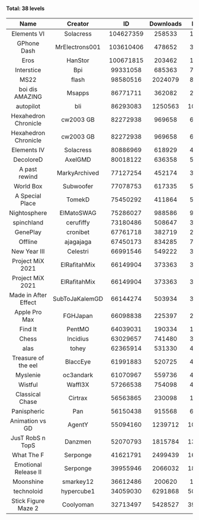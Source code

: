 #### Total: 38 levels

| Name | Creator | ID | Downloads | Likes |
|:---:|:---:|:---:|:---:|:---:|
| Elements VI | Solacress | 104627359 | 258533 | 17051
| GPhone Dash | MrElectrons001 | 103610406 | 478652 | 30731
| Eros | HanStor | 100671815 | 203462 | 16415
| Interstice | Bpi | 99331058 | 685363 | 71646
| MS22 | flash | 98580516 | 2024079 | 86454
| boi dis AMAZING | Msapps | 86771711 | 362082 | 25262
| autopilot | bli | 86293083 | 1250563 | 108413
| Hexahedron Chronicle | cw2003 GB | 82272938 | 969658 | 66750
| Hexahedron Chronicle | cw2003 GB | 82272938 | 969658 | 66750
| Elements IV | Solacress | 80886969 | 618929 | 43170
| DecoloreD | AxelGMD | 80018122 | 636358 | 53481
| A past rewind | MarkyArchived | 77127254 | 452174 | 30104
| World Box | Subwoofer | 77078753 | 617335 | 56974
| A Special Place | TomekD | 75450292 | 411864 | 59266
| Nightosphere | ElMatoSWAG | 75286027 | 988586 | 94487
| spinchland | cerufiffy | 73180486 | 508647 | 38598
| GenePlay | cronibet | 67761718 | 382719 | 24507
| Offline | ajagajaga | 67450173 | 834285 | 78887
| New Year III | Celestri | 66991546 | 549222 | 35807
| Project MiX 2021 | ElRafitahMix | 66149904 | 373363 | 30736
| Project MiX 2021 | ElRafitahMix | 66149904 | 373363 | 30736
| Made in After Effect | SubToJaKalemGD | 66144274 | 503934 | 30011
| Apple Pro Max | FGHJapan | 66098838 | 225397 | 21272
| Find It | PentMO | 64039031 | 190334 | 13473
| Chess | Incidius | 63029657 | 741480 | 32341
| alas | tohey | 62365914 | 531330 | 44825
| Treasure of the eel | BlaccEye | 61991883 | 520725 | 49284
| Myslenie | oc3andark | 61070967 | 559736 | 41909
| Wistful | Waffl3X | 57266538 | 754098 | 43020
| Classical Chase | Cirtrax | 56563865 | 230098 | 15571
| Panispheric | Pan | 56150438 | 915568 | 67436
| Animation vs GD | AgentY | 55094160 | 1239712 | 105562
| JusT RobS n TopS | Danzmen | 52070793 | 1815784 | 134058
| What The F | Serponge | 41621791 | 2499439 | 163876
| Emotional Release II | Serponge | 39955946 | 2066032 | 183086
| Moonshine | smarkey12 | 36612486 | 200620 | 10357
| technoloid | hypercube1 | 34059030 | 6291868 | 501393
| Stick Figure Maze 2 | Coolyoman | 32713497 | 5428527 | 393926
